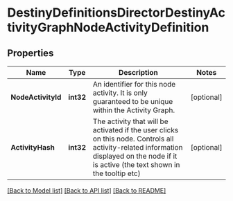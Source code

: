 # DestinyDefinitionsDirectorDestinyActivityGraphNodeActivityDefinition

## Properties
Name | Type | Description | Notes
------------ | ------------- | ------------- | -------------
**NodeActivityId** | **int32** | An identifier for this node activity. It is only guaranteed to be unique within the Activity Graph. | [optional] 
**ActivityHash** | **int32** | The activity that will be activated if the user clicks on this node. Controls all activity-related information displayed on the node if it is active (the text shown in the tooltip etc) | [optional] 

[[Back to Model list]](../README.md#documentation-for-models) [[Back to API list]](../README.md#documentation-for-api-endpoints) [[Back to README]](../README.md)


